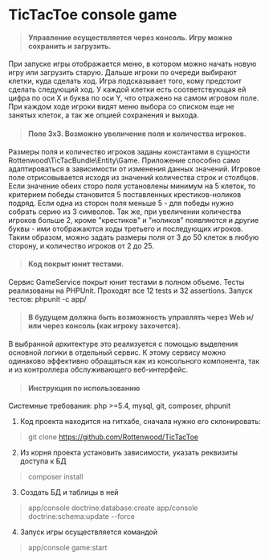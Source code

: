 TicTacToe console game
======================

> #### Управление осуществляется через консоль. Игру можно сохранить и загрузить.

При запуске игры отображается меню, в котором можно начать новую игру или загрузить старую. Дальше игроки по очереди выбирают клетки, куда сделать ход. Игра подсказывает того, кому предстоит сделать следующий ход. У каждой клетки есть соответствующая ей цифра по оси Х и буква по оси Y, что отражено на самом игровом поле. При каждом ходе игроки видят меню выбора со списком еще не занятых клеток, а так же опцией сохранения и выхода.

> #### Поле 3х3. Возможно увеличение поля и количества игроков.

Размеры поля и количество игроков заданы константами в сущности Rottenwood\TicTacBundle\Entity\Game. Приложение способно само адаптироваться в зависимости от изменения данных значений. Игровое поле отрисовывается исходя из значений количества строк и столбцов. Если значение обеих сторо поля установлены минимум на 5 клеток, то критерием победы становится 5 поставленных крестиков-ноликов подряд. Если одна из сторон поля меньше 5 - для победы нужно собрать серию из 3 символов. Так же, при увеличении количества игроков больше 2, кроме "крестиков" и "ноликов" появляются и другие буквы - ими отображаются ходы третьего и последующих игроков. Таким образом, можно задать размеры поля от 3 до 50 клеток в любую сторону, и количество игроков от 2 до 25.

> #### Код покрыт юнит тестами.

Сервис GameService покрыт юнит тестами в полном объеме. Тесты реализованы на PHPUnit. Проходят все 12 tests и 32 assertions. Запуск тестов: phpunit -c app/

> #### В будущем должна быть возможность управлять через Web и/или через консоль (как игроку захочется).

В выбранной архитектуре это реализуется с помощью выделения основной логики в отдельный сервис. К этому сервису можно одинаково эффективно обращаться как из консольного компонента, так и из контроллера обслуживающего веб-интерфейс.

> #### Инструкция по использованию

Системные требования: php >=5.4, mysql, git, composer, phpunit

1. Код проекта находится на гитхабе, сначала нужно его склонировать:
> git clone https://github.com/Rottenwood/TicTacToe

2. Из корня проекта установить зависимости, указать реквизиты доступа к БД
> composer install

3. Создать БД и таблицы в ней
> app/console doctrine:database:create
> app/console doctrine:schema:update --force

4. Запуск игры осуществляется командой
> app/console game:start

